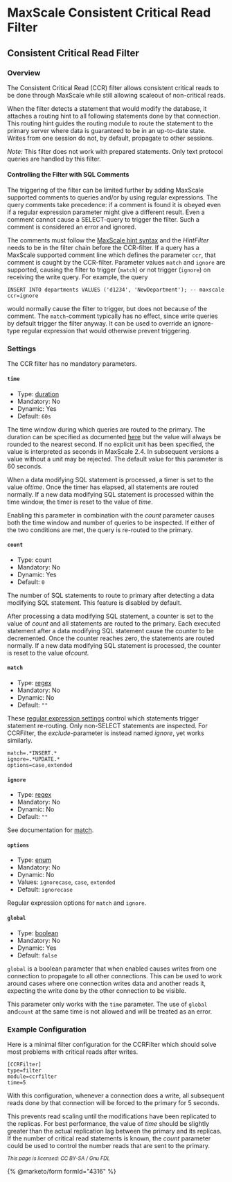 # MaxScale Consistent Critical Read Filter

## Consistent Critical Read Filter

### Overview

The Consistent Critical Read (CCR) filter allows consistent critical reads to be
done through MaxScale while still allowing scaleout of non-critical reads.

When the filter detects a statement that would modify the database, it attaches
a routing hint to all following statements done by that connection. This routing
hint guides the routing module to route the statement to the primary server where
data is guaranteed to be in an up-to-date state. Writes from one session do not,
by default, propagate to other sessions.

_Note:_ This filter does not work with prepared statements. Only text protocol
queries are handled by this filter.

#### Controlling the Filter with SQL Comments

The triggering of the filter can be limited further by adding MaxScale supported
comments to queries and/or by using regular expressions. The query comments take
precedence: if a comment is found it is obeyed even if a regular expression
parameter might give a different result. Even a comment cannot cause a
SELECT-query to trigger the filter. Such a comment is considered an error and
ignored.

The comments must follow the [MaxScale hint syntax](../../maxscale-archive/archive/mariadb-maxscale-25-01/mariadb-maxscale-25-01-reference/mariadb-maxscale-2501-maxscale-2501-hint-syntax.md)
and the _HintFilter_ needs to be in the filter chain before the CCR-filter. If a
query has a MaxScale supported comment line which defines the parameter `ccr`,
that comment is caught by the CCR-filter. Parameter values `match` and `ignore`
are supported, causing the filter to trigger (`match`) or not trigger (`ignore`)
on receiving the write query. For example, the query

```
INSERT INTO departments VALUES ('d1234', 'NewDepartment'); -- maxscale ccr=ignore
```

would normally cause the filter to trigger, but does not because of the
comment. The `match`-comment typically has no effect, since write queries by
default trigger the filter anyway. It can be used to override an ignore-type
regular expression that would otherwise prevent triggering.

### Settings

The CCR filter has no mandatory parameters.

#### `time`

* Type: [duration](../../maxscale-archive/archive/mariadb-maxscale-25-01/mariadb-maxscale-25-01-getting-started/mariadb-maxscale-2501-maxscale-2501-mariadb-maxscale-configuration-guide.md)
* Mandatory: No
* Dynamic: Yes
* Default: `60s`

The time window during which queries are routed to the primary. The duration
can be specified as documented [here](../../maxscale-archive/archive/mariadb-maxscale-25-01/mariadb-maxscale-25-01-getting-started/mariadb-maxscale-2501-maxscale-2501-mariadb-maxscale-configuration-guide.md)
but the value will always be rounded to the nearest second.
If no explicit unit has been specified, the value is interpreted as seconds
in MaxScale 2.4. In subsequent versions a value without a unit may be rejected.
The default value for this parameter is 60 seconds.

When a data modifying SQL statement is processed, a timer is set to the value o&#x66;_&#x74;ime_. Once the timer has elapsed, all statements are routed normally. If a new
data modifying SQL statement is processed within the time window, the timer is
reset to the value of _time_.

Enabling this parameter in combination with the _count_ parameter causes both
the time window and number of queries to be inspected. If either of the two
conditions are met, the query is re-routed to the primary.

#### `count`

* Type: count
* Mandatory: No
* Dynamic: Yes
* Default: `0`

The number of SQL statements to route to primary after detecting a data modifying
SQL statement. This feature is disabled by default.

After processing a data modifying SQL statement, a counter is set to the value
of _count_ and all statements are routed to the primary. Each executed statement
after a data modifying SQL statement cause the counter to be decremented. Once
the counter reaches zero, the statements are routed normally. If a new data
modifying SQL statement is processed, the counter is reset to the value o&#x66;_&#x63;ount_.

#### `match`

* Type: [regex](../../maxscale-archive/archive/mariadb-maxscale-25-01/mariadb-maxscale-25-01-getting-started/mariadb-maxscale-2501-maxscale-2501-mariadb-maxscale-configuration-guide.md)
* Mandatory: No
* Dynamic: No
* Default: `""`

These [regular expression settings](../../maxscale-archive/archive/mariadb-maxscale-25-01/mariadb-maxscale-25-01-getting-started/mariadb-maxscale-2501-maxscale-2501-mariadb-maxscale-configuration-guide.md)
control which statements trigger statement re-routing. Only non-SELECT statements are
inspected. For CCRFilter, the _exclude_-parameter is instead named _ignore_, yet works
similarly.

```
match=.*INSERT.*
ignore=.*UPDATE.*
options=case,extended
```

#### `ignore`

* Type: [regex](../../maxscale-archive/archive/mariadb-maxscale-25-01/mariadb-maxscale-25-01-getting-started/mariadb-maxscale-2501-maxscale-2501-mariadb-maxscale-configuration-guide.md)
* Mandatory: No
* Dynamic: No
* Default: `""`

See documentation for [match](maxscale-consistent-critical-read-filter.md#match).

#### `options`

* Type: [enum](../../maxscale-archive/archive/mariadb-maxscale-25-01/mariadb-maxscale-25-01-getting-started/mariadb-maxscale-2501-maxscale-2501-mariadb-maxscale-configuration-guide.md)
* Mandatory: No
* Dynamic: No
* Values: `ignorecase`, `case`, `extended`
* Default: `ignorecase`

Regular expression options for `match` and `ignore`.

#### `global`

* Type: [boolean](../../maxscale-archive/archive/mariadb-maxscale-25-01/mariadb-maxscale-25-01-getting-started/mariadb-maxscale-2501-maxscale-2501-mariadb-maxscale-configuration-guide.md)
* Mandatory: No
* Dynamic: Yes
* Default: `false`

`global` is a boolean parameter that when enabled causes writes from one
connection to propagate to all other connections. This can be used to work
around cases where one connection writes data and another reads it, expecting
the write done by the other connection to be visible.

This parameter only works with the `time` parameter. The use of `global` and`count` at the same time is not allowed and will be treated as an error.

### Example Configuration

Here is a minimal filter configuration for the CCRFilter which should solve most
problems with critical reads after writes.

```
[CCRFilter]
type=filter
module=ccrfilter
time=5
```

With this configuration, whenever a connection does a write, all subsequent
reads done by that connection will be forced to the primary for 5 seconds.

This prevents read scaling until the modifications have been replicated to the
replicas. For best performance, the value of _time_ should be slightly greater
than the actual replication lag between the primary and its replicas. If the number
of critical read statements is known, the _count_ parameter could be used to
control the number reads that are sent to the primary.

<sub>_This page is licensed: CC BY-SA / Gnu FDL_</sub>

{% @marketo/form formId="4316" %}
